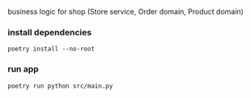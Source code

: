 business logic for shop (Store service, Order domain, Product domain)

### install dependencies

```
poetry install --no-root
```

### run app

```
poetry run python src/main.py
```
